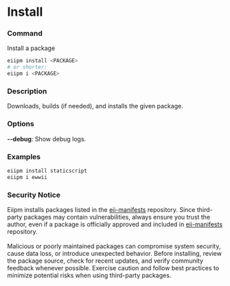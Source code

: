 # Install

### Command

Install a package

```bash
eiipm install <PACKAGE>
# or shorter:
eiipm i <PACKAGE>
```

### Description

Downloads, builds (if needed), and installs the given package.

### Options

**--debug**: Show debug logs.

### Examples

```bash
eiipm install staticscript
eiipm i ewwii
```

### Security Notice

<div class="warning">
    Eiipm installs packages listed in the <a href="https://github.com/Ewwii-sh/eii-manifests">eii-manifests</a> repository. Since third-party packages may contain vulnerabilities, always ensure you trust the author, even if a package is officially approved and included in <a href="https://github.com/Ewwii-sh/eii-manifests">eii-manifests</a> repository.  
    <br><br>
    Malicious or poorly maintained packages can compromise system security, cause data loss, or introduce unexpected behavior.  
    Before installing, review the package source, check for recent updates, and verify community feedback whenever possible.  
    Exercise caution and follow best practices to minimize potential risks when using third-party packages.
</div>
